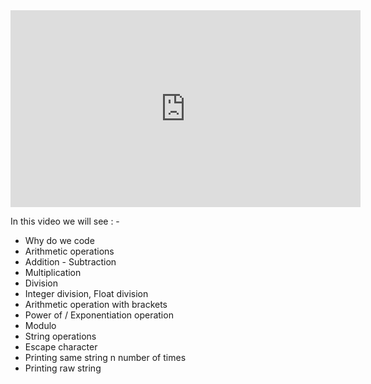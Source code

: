 <iframe width="560" height="315" src="https://www.youtube.com/embed/DWgzHbglNIo" title="YouTube video player" frameborder="0" allow="accelerometer; autoplay; clipboard-write; encrypted-media; gyroscope; picture-in-picture" allowfullscreen></iframe>

In this video we will see : - 

- Why do we code 
- Arithmetic operations 
- Addition - Subtraction 
- Multiplication 
- Division 
- Integer division, Float division
- Arithmetic operation with brackets 
- Power of / Exponentiation operation 
- Modulo 
- String operations 
- Escape character 
- Printing same string n number of times 
- Printing raw string